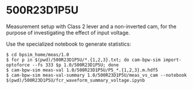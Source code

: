 # 500R23D1P5U

Measurement setup with Class 2 lever and a non-inverted cam, for the purpose of investigating the effect of input voltage.

Use the specialized notebook to generate statistics:

```
$ cd bpsim_home/meas/1.0
$ for p in $(pwd)/500R23D1P5U/*.{1,2,3}.txt; do cam-bpw-sim import-optoforce --fs 333 $p 1.0/500R23D1P5U; done
$ cam-bpw-sim meas-val 1.0/500R23D1P5U/P5_*.{1,2,3}.m.hdf5
$ cam-bpw-sim meas-val-summary 1.0/500R23D1P5U/meas_vs_cam --notebook $(pwd)/500R23D1P5U/fcr_waveform_summary_voltage.ipynb
```
